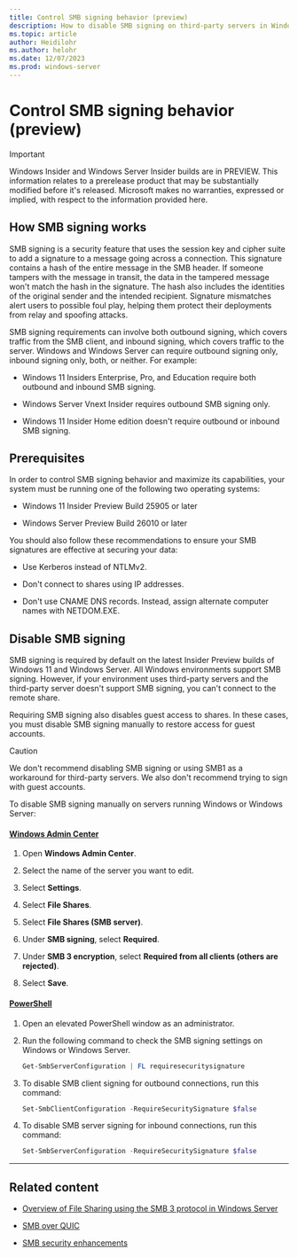 ```yaml
---
title: Control SMB signing behavior (preview)
description: How to disable SMB signing on third-party servers in Windows 11 and Windows Server.
ms.topic: article
author: Heidilohr
ms.author: helohr
ms.date: 12/07/2023
ms.prod: windows-server
---
```

# Control SMB signing behavior (preview)

> [!IMPORTANT]
> Windows Insider and Windows Server Insider builds are in PREVIEW.
> This information relates to a prerelease product that may be substantially modified before it's released. Microsoft makes no warranties, expressed or implied, with respect to the information provided here.

## How SMB signing works

SMB signing is a security feature that uses the session key and cipher suite to add a signature to a message going across a connection. This signature contains a hash of the entire message in the SMB header. If someone tampers with the message in transit, the data in the tampered message won't match the hash in the signature. The hash also includes the identities of the original sender and the intended recipient. Signature mismatches alert users to possible foul play, helping them protect their deployments from relay and spoofing attacks.

SMB signing requirements can involve both outbound signing, which covers traffic from the SMB client, and inbound signing, which covers traffic to the server. Windows and Windows Server can require outbound signing only, inbound signing only, both, or neither. For example:

- Windows 11 Insiders Enterprise, Pro, and Education require both outbound and inbound SMB signing.

- Windows Server Vnext Insider requires outbound SMB signing only.

- Windows 11 Insider Home edition doesn't require outbound or inbound SMB signing.

## Prerequisites

In order to control SMB signing behavior and maximize its capabilities, your system must be running one of the following two operating systems:

- Windows 11 Insider Preview Build 25905 or later

- Windows Server Preview Build 26010 or later

You should also follow these recommendations to ensure your SMB signatures are effective at securing your data:

- Use Kerberos instead of NTLMv2.

- Don't connect to shares using IP addresses.

- Don't use CNAME DNS records. Instead, assign alternate computer names with NETDOM.EXE.

## Disable SMB signing

SMB signing is required by default on the latest Insider Preview builds of Windows 11 and Windows Server. All Windows environments support SMB signing. However, if your environment uses third-party servers and the third-party server doesn't support SMB signing, you can't connect to the remote share.

Requiring SMB signing also disables guest access to shares. In these cases, you must disable SMB signing manually to restore access for guest accounts.

> [!CAUTION]
> We don't recommend disabling SMB signing or using SMB1 as a workaround for third-party servers. We also don't recommend trying to sign with guest accounts.

To disable SMB signing manually on servers running Windows or Windows Server:

#### [Windows Admin Center](#tab/windows)

1. Open **Windows Admin Center**.

1. Select the name of the server you want to edit.

1. Select **Settings**.

1. Select **File Shares**.

1. Select **File Shares (SMB server)**.

1. Under **SMB signing**, select **Required**.

1. Under **SMB 3 encryption**, select **Required from all clients (others are rejected)**.

1. Select **Save**.

<!--I'm going to need a bit of help to run through this for accuracy.-->

#### [PowerShell](#tab/powershell)

1. Open an elevated PowerShell window as an administrator.

1. Run the following command to check the SMB signing settings on Windows or Windows Server.

   ```powershell
   Get-SmbServerConfiguration | FL requiresecuritysignature
   ```

1. To disable SMB client signing for outbound connections, run this command:

   ```powershell
   Set-SmbClientConfiguration -RequireSecuritySignature $false
   ```

1. To disable SMB server signing for inbound connections, run this command:

   ```powershell
   Set-SmbServerConfiguration -RequireSecuritySignature $false
   ```

--- 

## Related content

- [Overview of File Sharing using the SMB 3 protocol in Windows Server](file-server-smb-overview.md)

- [SMB over QUIC](smb-over-quic.md)

- [SMB security enhancements](smb-security.md)
